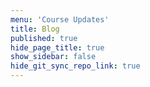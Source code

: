 ```yaml
---
menu: 'Course Updates'
title: Blog
published: true
hide_page_title: true
show_sidebar: false
hide_git_sync_repo_link: true
---
```


